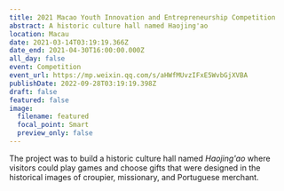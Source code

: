 ```yaml
---
title: 2021 Macao Youth Innovation and Entrepreneurship Competition
abstract: A historic culture hall named Haojing'ao
location: Macau
date: 2021-03-14T03:19:19.366Z
date_end: 2021-04-30T16:00:00.000Z
all_day: false
event: Competition
event_url: https://mp.weixin.qq.com/s/aHWfMUvzIFxE5WvbGjXVBA
publishDate: 2022-09-28T03:19:19.398Z
draft: false
featured: false
image:
  filename: featured
  focal_point: Smart
  preview_only: false
---
```

The project was to build a historic culture hall named *Haojing'ao* where visitors could play games and choose gifts that were designed in the historical images of croupier, missionary, and Portuguese merchant.